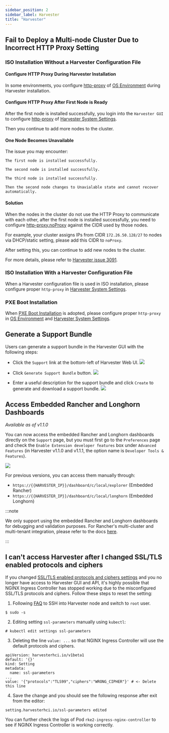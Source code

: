 ```yaml
---
sidebar_position: 2
sidebar_label: Harvester
title: "Harvester"
---
```


## Fail to Deploy a Multi-node Cluster Due to Incorrect HTTP Proxy Setting

### ISO Installation Without a Harvester Configuration File

#### Configure HTTP Proxy During Harvester Installation

In some environments, you configure [http-proxy](../airgap.md#configure-an-http-proxy-during-installation) of [OS Environment](../install/harvester-configuration.md#osenvironment) during Harvester installation.

#### Configure HTTP Proxy After First Node is Ready

After the first node is installed successfully, you login into the `Harvester GUI` to configure [http-proxy](../airgap.md#configure-an-http-proxy-in-harvester-settings) of [Harvester System Settings](../install/harvester-configuration.md#system_settings).

Then you continue to add more nodes to the cluster.

#### One Node Becomes Unavailable

The issue you may encounter:

```
The first node is installed successfully.

The second node is installed successfully.

The third node is installed successfully.

Then the second node changes to Unavialable state and cannot recover automatically.
```

#### Solution

When the nodes in the cluster do not use the HTTP Proxy to communicate with each other, after the first node is installed successfully, you need to configure [http-proxy.noProxy](../airgap.md#configure-an-http-proxy-in-harvester-settings) against the CIDR used by those nodes.

For example, your cluster assigns IPs from CIDR `172.26.50.128/27` to nodes via DHCP/static setting, please add this CIDR to `noProxy`.

After setting this, you can continue to add new nodes to the cluster.

For more details, please refer to [Harvester issue 3091](https://github.com/harvester/harvester/issues/3091).

### ISO Installation With a Harvester Configuration File

When a Harvester configuration file is used in ISO installation, please configure proper `http-proxy` in [Harvester System Settings](../install/harvester-configuration.md#system_settings).

### PXE Boot Installation

When [PXE Boot Installation](../install/pxe-boot-install.md) is adopted, please configure proper `http-proxy` in [OS Environment](../install/harvester-configuration.md#osenvironment) and [Harvester System Settings](../install/harvester-configuration.md#system_settings).

## Generate a Support Bundle

Users can generate a support bundle in the Harvester GUI with the following steps:

- Click the `Support` link at the bottom-left of Harvester Web UI.
    ![](/img/v1.1/troubleshooting/harvester-sb-support-link.png)

- Click `Generate Support Bundle` button.
    ![](/img/v1.1/troubleshooting/harvester-sb-support-button.png)

- Enter a useful description for the support bundle and click `Create` to generate and download a support bundle.
    ![](/img/v1.1/troubleshooting/harvester-sb-support-modal.png)

## Access Embedded Rancher and Longhorn Dashboards

_Available as of v1.1.0_

You can now access the embedded Rancher and Longhorn dashboards directly on the `Support` page, but you must first go to the `Preferences` page and check the `Enable Extension developer features` box under `Advanced Features` (in Harvester v1.1.0 and v1.1.1, the option name is `Developer Tools & Features`). 

![](/img/v1.1/troubleshooting/support-access-embedded-ui.png)

For previous versions, you can access them manually through:
- `https://{{HARVESTER_IP}}/dashboard/c/local/explorer` (Embedded Rancher)
- `https://{{HARVESTER_IP}}/dashboard/c/local/longhorn` (Embedded Longhorn)


:::note

We only support using the embedded Rancher and Longhorn dashboards for debugging and validation purposes.
For Rancher's multi-cluster and multi-tenant integration, please refer to the docs [here](../rancher/rancher-integration.md).

:::

## I can't access Harvester after I changed SSL/TLS enabled protocols and ciphers

If you changed
[SSL/TLS enabled protocols and ciphers settings](../advanced/settings.md#ssl-parameters)
and you no longer have access to Harvester GUI and API,
it's highly possible that NGINX Ingress Controller has stopped working due to the misconfigured SSL/TLS protocols and ciphers.
Follow these steps to reset the setting:

1. Following [FAQ](../faq.md) to SSH into Harvester node and switch to `root` user.
```
$ sudo -s
```
2. Editing setting `ssl-parameters` manually using `kubectl`:
```
# kubectl edit settings ssl-parameters
```
3. Deleting the line `value: ...` so that NGINX Ingress Controller
will use the default protocols and ciphers.
```
apiVersion: harvesterhci.io/v1beta1
default: '{}'
kind: Setting
metadata:
  name: ssl-parameters
...
value: '{"protocols":"TLS99","ciphers":"WRONG_CIPHER"}' # <- Delete this line
```
4. Save the change and you should see the following response after exit from the editor:
```
setting.harvesterhci.io/ssl-parameters edited
```

You can further check the logs of Pod `rke2-ingress-nginx-controller` to see if NGINX Ingress Controller is working correctly.
